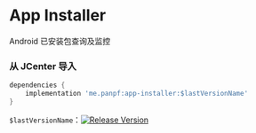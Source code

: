 # App Installer

Android 已安装包查询及监控

### 从 JCenter 导入

```groovy
dependencies {
    implementation 'me.panpf:app-installer:$lastVersionName'
}
```

`$lastVersionName`：[![Release Version][release_icon]][release_link]



[release_icon]: https://api.bintray.com/packages/panpf/maven/app-installer/images/download.svg
[release_link]: https://bintray.com/panpf/maven/app-installer/_latestVersion#files